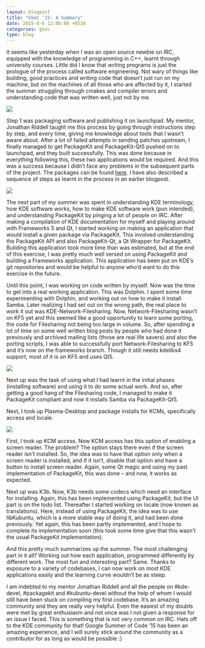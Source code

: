 ```yaml
---
layout: blogpost
title: "GSoC ’15: A Summary"
date: 2015-8-6 12:00:00 +0530
categories: gsoc
type: blog
---
```

It seems like yesterday when I was an open source newbie on IRC, equipped with the knowledge of programming in C++, learnt through university courses. Little did I know that writing programs is just the prologue of the process called software engineering. Not wary of things like building, good practices and writing code that doesn’t just run on my machine, but on the machines of all those who are affected by it, I started the summer struggling through cmakes and compiler errors and understanding code that was written well, just not by me.

<img src="http://i.imgur.com/2TiPasP.jpg" class="img-responsive">

Step 1 was packaging software and publishing it on launchpad. My mentor, Jonathan Riddell taught me this process by going through instructions step by step, and every time, giving me knowledge about tools that I wasn’t aware about. After a lot of failed attempts in sending patches upstream, I finally managed to get PackageKit and PackageKit-Qt5 pushed on to launchpad, and they built successfully. This was done because in everything following this, these two applications would be required. And this was a success because I didn’t face any problems in the subsequent parts of the project. The packages can be found [here](https://launchpad.net/~ranveeraggarwal/+archive/ubuntu/kpackages). I have also described a sequence of steps as learnt in the process in an earlier blogpost.

<img src="http://i.imgur.com/SsojDvy.png" class="img-responsive">

The next part of my summer was spent in understanding KDE terminology, how KDE software works, how to make KDE software work (pun intended), and understanding PackageKit by pinging a lot of people on IRC. After making a compilation of KDE documentation for myself and playing around with Frameworks 5 and Qt, I started working on making an application that would install a given package via PackageKit. This involved understanding the PackageKit API and also PackageKit-Qt, a Qt Wrapper for PackageKit. Building this application took more time than was estimated, but at the end of this exercise, I was pretty much well versed on using PackageKit and building a Frameworks application. This application has been put on KDE’s git repositories and would be helpful to anyone who’d want to do this exercise in the future.

Until this point, I was working on code written by myself. Now was the time to get into a real working application. This was Dolphin. I spent some time experimenting with Dolphin, and working out on how to make it install Samba. Later realizing I had set out on the wrong path, the real place to work it out was KDE-Network-Filesharing. Now, Network-Filesharing wasn’t on KF5 yet and this seemed like a good opportunity to learn some porting, the code for Filesharing not being too large in volume. So, after spending a lot of time on some well written blog posts by people who had done it previously and archived mailing lists (those are real life savers) and also the porting scripts, I was able to successfully port Network-Filesharing to KF5 and it’s now on the frameworks branch. Though it still needs kdelibs4 support, most of it is on KF5 and uses Qt5.

<img src="http://i.imgur.com/ZyKXzOy.png" class="img-responsive">

Next up was the task of using what I had learnt in the initial phases (installing software) and using it to do some actual work. And so, after getting a good hang of the Filesharing code, I managed to make it PackageKit compliant and now it installs Samba via PackageKit-Qt5.

Next, I took up Plasma-Desktop and package installs for KCMs, specifically access and locale.

<img src="http://i.imgur.com/S5R7hH9.png" class="img-responsive">

First, I took up KCM access. Now KCM access has this option of enabling a screen reader. The problem? The option stays there even if the screen reader isn’t installed. So, the idea was to have that option only when a screen reader is installed, and if it isn’t, disable that option and have a button to install screen reader. Again, some Qt magic and using my past implementation of PackageKit, this was done – and now, it works as expected.

Next up was K3b. Now, K3b needs some codecs which need an interface for installing. Again, this has been implemented using PackageKit, but the UI part is on the todo list. Thereafter I started working on locale (now known as translations). Here, instead of using PackageKit, the idea was to use libKubuntu, which is a more stable way of doing it, and had been done previously. Yet again, this has been partly implemented, and I hope to complete its implementation soon (this took some time give that this wasn’t the usual PackageKit implementation).

And this pretty much summarizes up the summer. The most challenging part in it all? Working out how each application, programmed differently by different work. The most fun and interesting part? Same. Thanks to exposure to a variety of codebases, I can now work on most KDE applications easily and the learning curve wouldn’t be as steep.

I am indebted to my mentor Jonathan Riddell and all the people on #kde-devel, #packagekit and #kubuntu-devel without the help of whom I would still have been stuck on compiling my first codebase. It’s an amazing community and they are really very helpful. Even the easiest of my doubts were met by great enthusiasm and not once was I not given a response for an issue I faced. This is something that is not very common on IRC. Hats off to the KDE community for that! Google Summer of Code ’15 has been an amazing experience, and I will surely stick around the community as a contributor for as long as would be possible :)
